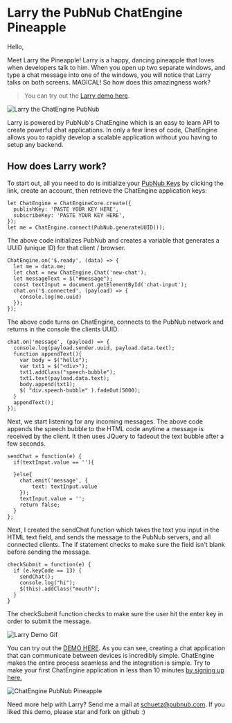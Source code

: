 # Larry the PubNub ChatEngine Pineapple
Hello,

Meet Larry the Pineapple!  Larry is a happy, dancing pineapple that loves when developers talk to him.  When you open up two separate windows, and type a chat message into one of the windows, you will notice that Larry talks on both screens. MAGICAL!   So how does this amazingness work?

> You can try out the [Larry demo here](https://jordanschuetz.github.io/Larry-the-PubNub-ChatEngine-Pineapple/).

![Larry the ChatEngine PubNub](https://i.imgur.com/H3IubTE.png)

Larry is powered by PubNub's ChatEngine which is an easy to learn API to create powerful chat applications.  In only a few lines of code, ChatEngine allows you to rapidly develop a scalable application without you having to setup any backend.  

## How does Larry work?

To start out, all you need to do is initialize your [PubNub Keys](https://www.pubnub.com/docs/tutorials/chatengine#step-one-pubnub-keys) by clicking the link, create an account, then retrieve the ChatEngine application keys:

```
let ChatEngine = ChatEngineCore.create({
  publishKey: 'PASTE YOUR KEY HERE',
  subscribeKey: 'PASTE YOUR KEY HERE',
});
let me = ChatEngine.connect(PubNub.generateUUID());
```
The above code initializes PubNub and creates a variable that generates a UUID (unique ID) for that client / browser.  

```
ChatEngine.on('$.ready', (data) => {
  let me = data.me;
  let chat = new ChatEngine.Chat('new-chat');
  let messageText = $("#message");
  const textInput = document.getElementById('chat-input');
  chat.on('$.connected', (payload) => {
    console.log(me.uuid)
  });
});
```
The above code turns on ChatEngine, connects to the PubNub network and returns in the console the clients UUID.

```
chat.on('message', (payload) => {
  console.log(payload.sender.uuid, payload.data.text);
  function appendText(){
    var body = $("hello");
    var txt1 = $("<div>");
    txt1.addClass("speech-bubble");
    txt1.text(payload.data.text);
    body.append(txt1);
    $( "div.speech-bubble" ).fadeOut(5000);
  }
  appendText();
});
```
Next, we start listening for any incoming messages.  The above code appends the speech bubble to the HTML code anytime a message is received by the client.  It then uses JQuery to fadeout the text bubble after a few seconds.  

```
sendChat = function(e) {
  if(textInput.value == ''){

  }else{
    chat.emit('message', {
        text: textInput.value
    });
    textInput.value = '';
    return false;
  }
};
```
Next, I created the sendChat function which takes the text you input in the HTML text field, and sends the message to the PubNub servers, and all connected clients.  The if statement checks to make sure the field isn't blank before sending the message.
```
checkSubmit = function(e) {
  if (e.keyCode == 13) {
    sendChat();
    console.log("hi");
    $(this).addClass("mouth");
  }
}
```
The checkSubmit function checks to make sure the user hit the enter key in order to submit the message.  

![Larry Demo Gif](https://i.imgur.com/5dDAXa1.gif)

You can try out the [DEMO HERE](https://jordanschuetz.github.io/Larry-the-PubNub-ChatEngine-Pineapple/).  As you can see, creating a chat application that can communicate between devices is incredibly simple.  ChatEngine makes the entire process seamless and the integration is simple.  Try to make your first ChatEngine application in less than 10 minutes [by signing up here.](https://www.pubnub.com/docs/tutorials/chatengine#step-one-pubnub-keys)

![ChatEngine PubNub Pineapple](https://i.imgur.com/OQIBWt0.png)

Need more help with Larry? Send me a mail at schuetz@pubnub.com. If you liked this demo, please star and fork on github :) 
